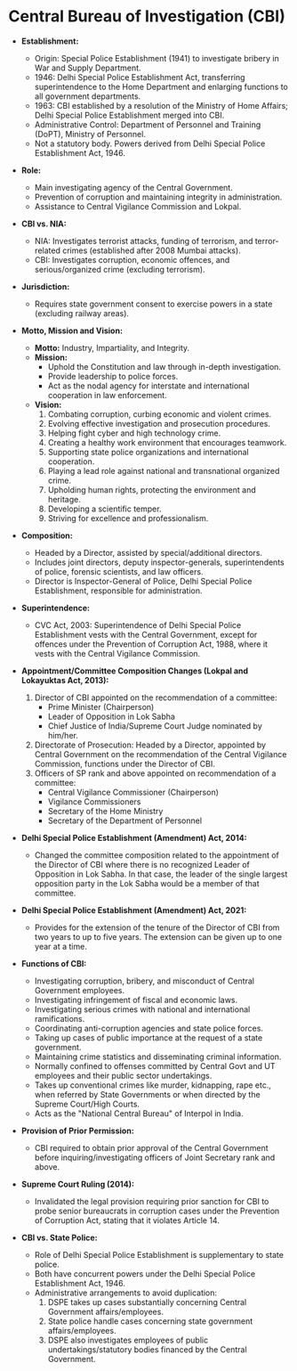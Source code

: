 # Central Bureau of Investigation (CBI)

*   **Establishment:**
    *   Origin: Special Police Establishment (1941) to investigate bribery in War and Supply Department.
    *   1946: Delhi Special Police Establishment Act, transferring superintendence to the Home Department and enlarging functions to all government departments.
    *   1963: CBI established by a resolution of the Ministry of Home Affairs; Delhi Special Police Establishment merged into CBI.
    *   Administrative Control: Department of Personnel and Training (DoPT), Ministry of Personnel.
    *   Not a statutory body. Powers derived from Delhi Special Police Establishment Act, 1946.
*   **Role:**
    *   Main investigating agency of the Central Government.
    *   Prevention of corruption and maintaining integrity in administration.
    *   Assistance to Central Vigilance Commission and Lokpal.
*   **CBI vs. NIA:**
    *   NIA: Investigates terrorist attacks, funding of terrorism, and terror-related crimes (established after 2008 Mumbai attacks).
    *   CBI: Investigates corruption, economic offences, and serious/organized crime (excluding terrorism).
*   **Jurisdiction:**
    *   Requires state government consent to exercise powers in a state (excluding railway areas).
*   **Motto, Mission and Vision:**
    *   **Motto:** Industry, Impartiality, and Integrity.
    *   **Mission:**
        *   Uphold the Constitution and law through in-depth investigation.
        *   Provide leadership to police forces.
        *   Act as the nodal agency for interstate and international cooperation in law enforcement.
    *   **Vision:**
        1.  Combating corruption, curbing economic and violent crimes.
        2.  Evolving effective investigation and prosecution procedures.
        3.  Helping fight cyber and high technology crime.
        4.  Creating a healthy work environment that encourages teamwork.
        5.  Supporting state police organizations and international cooperation.
        6.  Playing a lead role against national and transnational organized crime.
        7.  Upholding human rights, protecting the environment and heritage.
        8.  Developing a scientific temper.
        9.  Striving for excellence and professionalism.

*   **Composition:**
    *   Headed by a Director, assisted by special/additional directors.
    *   Includes joint directors, deputy inspector-generals, superintendents of police, forensic scientists, and law officers.
    *   Director is Inspector-General of Police, Delhi Special Police Establishment, responsible for administration.
*   **Superintendence:**
    *   CVC Act, 2003: Superintendence of Delhi Special Police Establishment vests with the Central Government, except for offences under the Prevention of Corruption Act, 1988, where it vests with the Central Vigilance Commission.

*   **Appointment/Committee Composition Changes (Lokpal and Lokayuktas Act, 2013):**
    1.  Director of CBI appointed on the recommendation of a committee:
        *   Prime Minister (Chairperson)
        *   Leader of Opposition in Lok Sabha
        *   Chief Justice of India/Supreme Court Judge nominated by him/her.
    2.  Directorate of Prosecution: Headed by a Director, appointed by Central Government on the recommendation of the Central Vigilance Commission, functions under the Director of CBI.
    3.  Officers of SP rank and above appointed on recommendation of a committee:
        *   Central Vigilance Commissioner (Chairperson)
        *   Vigilance Commissioners
        *   Secretary of the Home Ministry
        *   Secretary of the Department of Personnel

*   **Delhi Special Police Establishment (Amendment) Act, 2014:**
    *   Changed the committee composition related to the appointment of the Director of CBI where there is no recognized Leader of Opposition in Lok Sabha. In that case, the leader of the single largest opposition party in the Lok Sabha would be a member of that committee.

*   **Delhi Special Police Establishment (Amendment) Act, 2021:**
    *   Provides for the extension of the tenure of the Director of CBI from two years to up to five years. The extension can be given up to one year at a time.

*   **Functions of CBI:**
    *   Investigating corruption, bribery, and misconduct of Central Government employees.
    *   Investigating infringement of fiscal and economic laws.
    *   Investigating serious crimes with national and international ramifications.
    *   Coordinating anti-corruption agencies and state police forces.
    *   Taking up cases of public importance at the request of a state government.
    *   Maintaining crime statistics and disseminating criminal information.
    *   Normally confined to offenses committed by Central Govt and UT employees and their public sector undertakings.
    *   Takes up conventional crimes like murder, kidnapping, rape etc., when referred by State Governments or when directed by the Supreme Court/High Courts.
    *   Acts as the "National Central Bureau" of Interpol in India.

*   **Provision of Prior Permission:**
    *   CBI required to obtain prior approval of the Central Government before inquiring/investigating officers of Joint Secretary rank and above.

*   **Supreme Court Ruling (2014):**
    *   Invalidated the legal provision requiring prior sanction for CBI to probe senior bureaucrats in corruption cases under the Prevention of Corruption Act, stating that it violates Article 14.

*   **CBI vs. State Police:**
    *   Role of Delhi Special Police Establishment is supplementary to state police.
    *   Both have concurrent powers under the Delhi Special Police Establishment Act, 1946.
    *   Administrative arrangements to avoid duplication:
        1.  DSPE takes up cases substantially concerning Central Government affairs/employees.
        2.  State police handle cases concerning state government affairs/employees.
        3.  DSPE also investigates employees of public undertakings/statutory bodies financed by the Central Government.